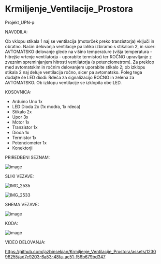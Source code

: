 # Krmiljenje_Ventilacije_Prostora

Projekt_UPN-p

NAVODILA:

Ob vklopu stikala 1 naj se ventilacija (motorček preko tranzistorja) vključi in obratno. Način delovanja ventilacije pa lahko izbiramo s stikalom 2, in sicer: AVTOMATSKO delovanje glede na višino temperature (višja temperatura - hitrejše vrtenje ventilatorja - uporabite termistor) ter ROČNO upravljanje z zveznim spreminjanjem hitrosti ventilatorja (s potenciometrom). Za preklop med avtomatskim in ročnim delovanjem uporabite stikalo 2; ob izklopu stikala 2 naj deluje ventilacija ročno, sicer pa avtomatsko. Poleg tega dodajte še LED diodi: Rdeča za signalizacijo ROČNO in zelena za AVTOMATSKO. Ob izklopu ventilacije se izklopita obe LED. 

KOSOVNICA:
- Arduino Uno 1x
- LED Dioda 2x (1x modra, 1x rdeca)
- Stikalo 2x
- Upor 3x
- Motor 1x
- Tranzistor 1x
- Dioda 1x
- Termistor 1x
- Potenciometer 1x
- Konektorji
  

PRIREDBENI SEZNAM:

![image](https://github.com/jazbinsekjan/Krmiljenje_Ventilacije_Prostora/assets/123098255/d2d8311f-e425-4454-ad9c-13497cd5c050)

SLIKI VEZAVE:

![IMG_2535](https://github.com/jazbinsekjan/Krmiljenje_Ventilacije_Prostora/assets/123098255/54fb3c31-7787-4fc8-afb1-8ce5cd48821e)

![IMG_2533](https://github.com/jazbinsekjan/Krmiljenje_Ventilacije_Prostora/assets/123098255/c34289e5-bae4-42d1-bde5-3ff534a162cd)

SHEMA VEZAVE:

![image](https://github.com/jazbinsekjan/Krmiljenje_Ventilacije_Prostora/assets/123098255/e968ec3d-d792-4caa-b09a-53fc4850fd6c)

KODA:

![image](https://github.com/jazbinsekjan/Krmiljenje_Ventilacije_Prostora/assets/123098255/40982e63-6491-4204-8358-d5cd29e7080f)

VIDEO DELOVANJA:

https://github.com/jazbinsekjan/Krmiljenje_Ventilacije_Prostora/assets/123098255/ad7c9203-6a53-48fa-ac51-f56b679bd347





